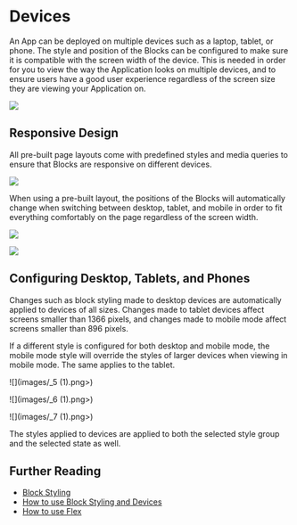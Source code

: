 # Devices

An App can be deployed on multiple devices such as a laptop, tablet, or phone. The style and position of the Blocks can be configured to make sure it is compatible with the screen width of the device. This is needed in order for you to view the way the Application looks on multiple devices, and to ensure users have a good user experience regardless of the screen size they are viewing your Application on.

![](images/_1.png)

## Responsive Design

All pre-built page layouts come with predefined styles and media queries to ensure that Blocks are responsive on different devices.&#x20;

![](images/_2.png)

When using a pre-built layout, the positions of the Blocks will automatically change when switching between desktop, tablet, and mobile in order to fit everything comfortably on the page regardless of the screen width. &#x20;

![](images/_3.png)

![](images/_4.png)

## Configuring Desktop, Tablets, and Phones

Changes such as block styling made to desktop devices are automatically applied to devices of all sizes. Changes made to tablet devices affect screens smaller than 1366 pixels, and changes made to mobile mode affect screens smaller than 896 pixels.

If a different style is configured for both desktop and mobile mode, the mobile mode style will override the styles of larger devices when viewing in mobile mode. The same applies to the tablet.

![](images/_5 (1).png>)

![](images/_6 (1).png>)

![](images/_7 (1).png>)

The styles applied to devices are applied to both the selected style group and the selected state as well.

## Further Reading

* [Block Styling](block-styling.md)
* [How to use Block Styling and Devices](../../how-tos/apps/use-block-styling-and-devices.md)
* [How to use Flex](../../how-tos/apps/use-flex.md)


